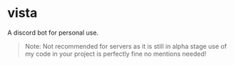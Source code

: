 # vista

A discord bot for personal use.

> Note: Not recommended for servers as it is still in alpha stage use of my code in your project is perfectly fine no mentions needed! 
